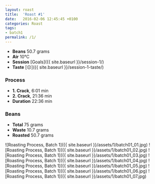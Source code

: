 ```yaml
---
layout: roast
title:  'Roast #1'
date:   2016-02-06 12:45:45 +0100
categories: Roast
tags:
- batch1
permalink: /1/
---
```


* **Beans** 50.7 grams
* **Air** 10°C
* **Session** [Goals]({{ site.baseurl }}/session-1/)
* **Taste** [☹️]({{ site.baseurl }}/session-1-taste/)

### Process

* **1. Crack**, 6:01 min
* **2. Crack**, 21:36 min
* **Duration** <span class="meta-box">22:36 min</span>

### Beans

* **Total** 75 grams
* **Waste** 10.7 grams
* **Roasted** <span class="meta-box">50.7 grams</span>

![Roasting Process, Batch 1]({{ site.baseurl }}/assets/1/batch01_01.jpg)
![Roasting Process, Batch 1]({{ site.baseurl }}/assets/1/batch01_02.jpg)
![Roasting Process, Batch 1]({{ site.baseurl }}/assets/1/batch01_03.jpg)
![Roasting Process, Batch 1]({{ site.baseurl }}/assets/1/batch01_04.jpg)
![Roasting Process, Batch 1]({{ site.baseurl }}/assets/1/batch01_05.jpg)
![Roasting Process, Batch 1]({{ site.baseurl }}/assets/1/batch01_06.jpg)
![Roasting Process, Batch 1]({{ site.baseurl }}/assets/1/batch01_07.jpg)
